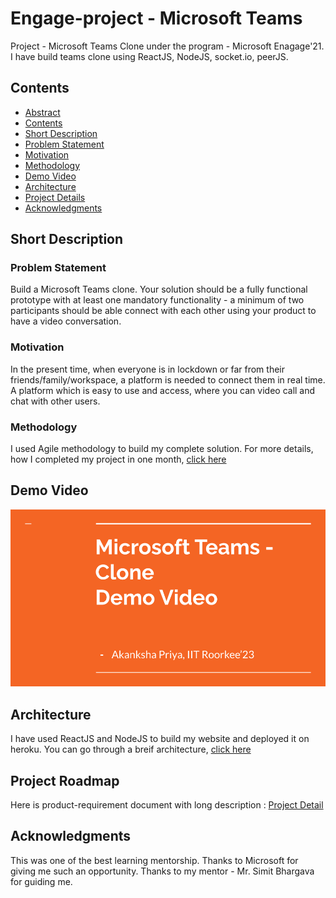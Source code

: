# Engage-project - Microsoft Teams
Project - Microsoft Teams Clone under the program - Microsoft Enagage'21. I have build teams clone using ReactJS, NodeJS, socket.io, peerJS. 


## Contents
 - [Abstract](#engage-project-Microsoftteams)
  - [Contents](#contents)
  - [Short Description](#short-description)
   - [Problem Statement](#problem-statement)
   - [Motivation](#motivation)
   - [Methodology](#methodology)
 - [Demo Video](#demo-video)
 - [Architecture](#architecture)
 - [Project Details](#project-roadmap)
 - [Acknowledgments](#acknowledgments)


## Short Description

### Problem Statement

Build a Microsoft Teams clone.
Your solution should be a fully functional prototype with at least one mandatory functionality - a minimum of two participants should be able connect with each other using your product to have a video conversation.

### Motivation

In the present time, when everyone is in lockdown or far from their
friends/family/workspace, a platform is needed to connect them in real
time. A platform which is easy to use and access, where you can video
call and chat with other users.

### Methodology

I used Agile methodology to build my complete solution. For more details, how I completed my project in one month, [click here](https://drive.google.com/file/d/1H4QSdyW3szVLiFPPOa7pVYB1asBUoc_h/view?usp=sharing)

## Demo Video

[![watch the video](https://github.com/Spring-dot/Final-Teams/blob/master/public/Demo%20-video.png)](https://youtu.be/DaRyHHgkK48)

## Architecture

I have used ReactJS and NodeJS to build my website and deployed it on heroku. You can go through a breif architecture, [click here](https://drive.google.com/file/d/1SErpX3Zlrrpb2n07okOlC_de5M65F7_O/view?usp=sharing)

## Project Roadmap

Here is product-requirement document with long description : [Project Detail](https://drive.google.com/file/d/10mlJH6f9zLOaQT_0FubFOTqj4m0KXbvt/view?usp=sharing)

## Acknowledgments

This was one of the best learning mentorship. Thanks to Microsoft for giving me such an opportunity. Thanks to my mentor - Mr. Simit Bhargava for guiding me.
